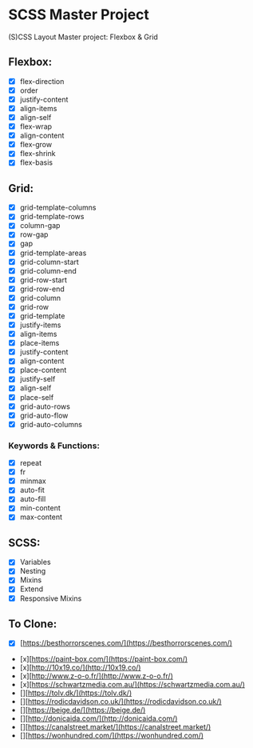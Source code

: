 # SCSS Master Project

(S)CSS Layout Master project: Flexbox & Grid

## Flexbox:

- [x] flex-direction
- [x] order
- [x] justify-content
- [x] align-items
- [x] align-self
- [x] flex-wrap
- [x] align-content
- [x] flex-grow
- [x] flex-shrink
- [x] flex-basis

## Grid:

- [x] grid-template-columns
- [x] grid-template-rows
- [x] column-gap
- [x] row-gap
- [x] gap
- [x] grid-template-areas
- [x] grid-column-start
- [x] grid-column-end
- [x] grid-row-start
- [x] grid-row-end
- [x] grid-column
- [x] grid-row
- [x] grid-template
- [x] justify-items
- [x] align-items
- [x] place-items
- [x] justify-content
- [x] align-content
- [x] place-content
- [x] justify-self
- [x] align-self
- [x] place-self
- [x] grid-auto-rows
- [x] grid-auto-flow
- [x] grid-auto-columns

### Keywords & Functions:

- [x] repeat
- [x] fr
- [x] minmax
- [x] auto-fit
- [x] auto-fill
- [x] min-content
- [x] max-content

## SCSS:

- [x] Variables
- [x] Nesting
- [x] Mixins
- [x] Extend
- [x] Responsive Mixins

## To Clone:

- [x] [https://besthorrorscenes.com/](https://besthorrorscenes.com/)
- [x][https://paint-box.com/](https://paint-box.com/)
- [x][http://10x19.co/](http://10x19.co/)
- [x][http://www.z-o-o.fr/](http://www.z-o-o.fr/)
- [x][https://schwartzmedia.com.au/](https://schwartzmedia.com.au/)
- [][https://tolv.dk/](https://tolv.dk/)
- [][https://rodicdavidson.co.uk/](https://rodicdavidson.co.uk/)
- [][https://beige.de/](https://beige.de/)
- [][http://donicaida.com/](http://donicaida.com/)
- [][https://canalstreet.market/](https://canalstreet.market/)
- [][https://wonhundred.com/](https://wonhundred.com/)
